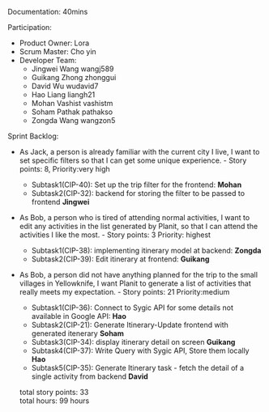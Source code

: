 Documentation: 40mins

Participation:<br>
* Product Owner: Lora
* Scrum Master: Cho yin
* Developer Team: 
    * Jingwei Wang    wangj589
    * Guikang Zhong   zhonggui
    * David Wu        wudavid7
    * Hao Liang       liangh21
    * Mohan Vashist   vashistm
    * Soham Pathak    pathakso
    * Zongda Wang     wangzon5

Sprint Backlog:<br>

* As Jack, a person is already familiar with the current city I live, I want to set specific filters so that I can get some unique experience. - Story points: 8, Priority:very high
    * Subtask1(CIP-40): Set up the trip filter for the frontend: **Mohan**
    * Subtask2(CIP-32): backend for storing the filter to be passed to frontend **Jingwei**

* As Bob, a person who is tired of attending normal activities, I want to edit any activities in the list generated by Planit, so that I can attend the activities I like the most. - Story points: 3 Priority: highest
    * Subtask1(CIP-38): implementing itinerary model at backend: **Zongda**
    * Subtask2(CIP-39): Edit itinerary at frontend: **Guikang**

* As Bob, a person did not have anything planned for the trip to the small villages in Yellowknife, I want Planit to generate a list of activities that really meets my expectation.  - Story points: 21 Priority:medium
    * Subtask1(CIP-36): Connect to Sygic API for some details not available in Google API: **Hao**
    * Subtask2(CIP-21): Generate Itinerary-Update frontend with generated itenerary **Soham**
    * Subtask3(CIP-34): display itinerary detail on screen **Guikang**
    * Subtask4(CIP-37): Write Query with Sygic API, Store them locally **Hao**
    * Subtask5(CIP-35): Generate Itinerary task - fetch the detail of a single activity from backend **David**


    total story points: 33 <br>
    total hours: 99 hours


